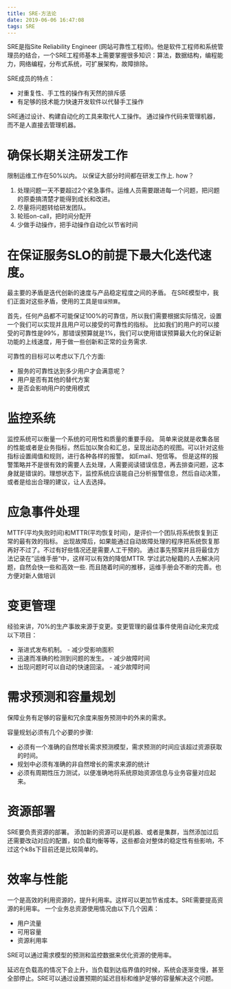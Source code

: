 ```yaml
---
title: SRE-方法论
date: 2019-06-06 16:47:08
tags: SRE
---
```


SRE是指Site Reliability Engineer (网站可靠性工程师)。他是软件工程师和系统管理员的结合，一个SRE工程师基本上需要掌握很多知识：算法，数据结构，编程能力，网络编程，分布式系统，可扩展架构，故障排除。

SRE成员的特点：
* 对重复性、手工性的操作有天然的排斥感
* 有足够的技术能力快速开发软件以代替手工操作

SRE通过设计、构建自动化的工具来取代人工操作。 通过操作代码来管理机器，而不是人直接去管理机器。


# 确保长期关注研发工作
限制运维工作在50%以内。 以保证大部分时间都在研发工作上. 
how？
1. 处理问题一天不要超过2个紧急事件。运维人员需要跟进每一个问题，把问题的原委搞清楚才能得到成长和改进。
2. 尽量将问题转给研发团队。
3. 轮班on-call，把时间分配开
4. 少做手动操作，把手动操作自动化以节省时间

# 在保证服务SLO的前提下最大化迭代速度。
最主要的矛盾是迭代创新的速度与产品稳定程度之间的矛盾。 
在SRE模型中，我们正面对这些矛盾，使用的工具是`错误预算`。


首先，任何产品都不可能保证100%的可靠信，所以我们需要根据实际情况，设置一个我们可以实现并且用户可以接受的可靠性的指标。
比如我们的用户的可以接受的可靠性是99%，那错误预算就是1%，我们可以使用错误预算最大化的保证新功能的上线速度，用于做一些创新和正常的业务需求.

可靠性的目标可以考虑以下几个方面:
* 服务的可靠性达到多少用户才会满意呢？
* 用户是否有其他的替代方案
* 是否会影响用户的使用模式

# 监控系统
监控系统可以衡量一个系统的可用性和质量的重要手段。 简单来说就是收集各层的性能或者是业务指标，然后加以聚合和汇总，呈现出动态的视图。可以针对这些指标设置阈值和规则，进行各种各样的报警。 如Email、短信等。
但是这样的报警策略并不是很有效的需要人去处理，人需要阅读错误信息，再去排查问题，这本身就是错误的。理想状态下，监控系统应该能自己分析报警信息，然后自动决策， 或者是给出合理的建议，让人去选择。


# 应急事件处理
MTTF(平均失败时间)和MTTR(平均恢复时间)，是评价一个团队将系统恢复到正常的最有效的指标。
出现故障后，如果能通过自动故障处理的程序把系统恢复那再好不过了。不过有好些情况还是需要人工干预的。 通过事先预案并且将最佳方法记录在”运维手册“中，这样可以有效的降低MTTR. 
学过武功秘籍的人去解决问题，自然会快一些和高效一些. 而且随着时间的推移，运维手册会不断的完善。也方便对新人做培训

# 变更管理
经验来讲，70%的生产事故来源于变更。变更管理的最佳事件使用自动化来完成以下项目：
* 渐进式发布机制。 - 减少受影响面积
* 迅速而准确的检测到问题的发生。 - 减少故障时间
* 出现问题时可以自动的快速回滚。  - 减少故障时间

# 需求预测和容量规划
保障业务有足够的容量和冗余度来服务预测中的外来的需求。

容量规划必须有几个必要的步骤:
* 必须有一个准确的自然增长需求预测模型，需求预测的时间应该超过资源获取的时间。
* 规划中必须有准确的非自然增长的需求来源的统计
* 必须有周期性压力测试，以便准确地将系统原始资源信息与业务容量对应起来。

# 资源部署
SRE要负责资源的部署。 添加新的资源可以是机器、或者是集群，当然添加过后还需要改动对应的配置，如负载均衡等等，这些都会对整体的稳定性有些影响，不过这个k8s下目前还是比较简单的。 

# 效率与性能
一个是高效的利用资源的，提升利用率。这样可以更加节省成本。SRE需要提高资源的利用率。 一个业务总资源使用情况由以下几个因素：

* 用户流量 
* 可用容量 
* 资源利用率

SRE可以通过需求模型的预测和监控数据来优化资源的使用率。

延迟在负载高的情况下会上升，当负载到达临界值的时候，系统会逐渐变慢，甚至全部停止。SRE可以通过设置预期的延迟目标和维护足够的容量解决这个问题。
